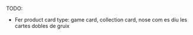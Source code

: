 TODO:

- Fer product card type: game card, collection card, nose com es diu les cartes dobles de gruix
